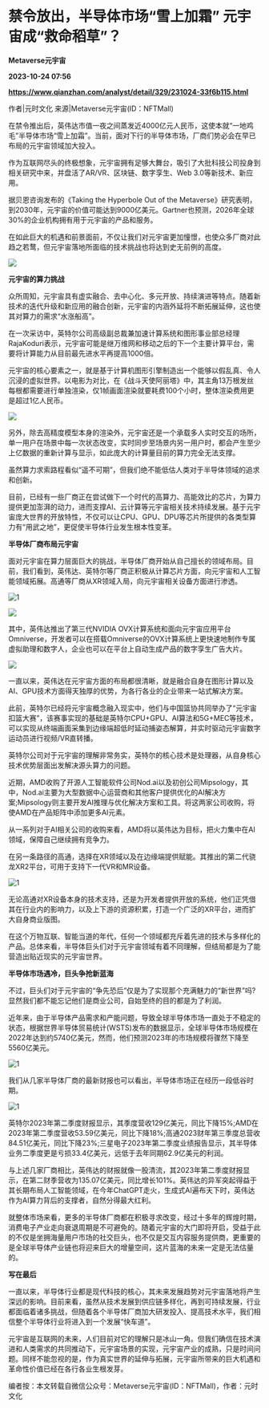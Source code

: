 # 禁令放出，半导体市场“雪上加霜” 元宇宙成“救命稻草”？
**Metaverse元宇宙**

**2023-10-24 07:56**

**https://www.qianzhan.com/analyst/detail/329/231024-33f6b115.html**

作者|元时文化 来源|Metaverse元宇宙(ID：NFTMall)

在禁令推出后，英伟达市值一夜之间蒸发近4000亿元人民币，这使本就“一地鸡毛”半导体市场“雪上加霜”。当前，面对下行的半导体市场，厂商们势必会在早已布局的元宇宙领域加大投入。

作为互联网尽头的终极想象，元宇宙拥有足够大舞台，吸引了大批科技公司投身到相关研究中来，并盘活了AR/VR、区块链、数字孪生、Web 3.0等新技术、新应用。

据贝恩咨询发布的《Taking the Hyperbole Out of the Metaverse》研究表明，到2030年，元宇宙的价值可能达到9000亿美元。Gartner也预测，2026年全球30%的企业机构拥有用于元宇宙的产品和服务。

在如此巨大的机遇和前景面前，不仅让我们对元宇宙更加憧憬，也使众多厂商对此趋之若鹜，但元宇宙落地所面临的技术挑战也将达到史无前例的高度。

![](https://img3.qianzhan.com/news/202310/24/20231024-e7809d3daec16a48_600x5000.png)

**元宇宙的算力挑战**

众所周知，元宇宙具有虚实融合、去中心化、多元开放、持续演进等特点。随着新技术的迭代升级和新应用的融合创新，元宇宙的内涵外延将不断拓展延伸，这也使其对算力的需求“水涨船高”。

在一次采访中，英特尔公司高级副总裁兼加速计算系统和图形事业部总经理RajaKoduri表示，元宇宙可能是继万维网和移动之后的下一个主要计算平台，需要将计算能力从目前最先进水平再提高1000倍。

元宇宙的核心要素之一，就是基于计算机图形引擎制造出一个能够以假乱真、令人沉浸的虚拟世界。以电影为对比，在《战斗天使阿丽塔》中，其主角13万根发丝每根都需要进行单独渲染，仅1帧画面渲染就要耗费100个小时，整体渲染费用更是超过1亿人民币。

![](https://img3.qianzhan.com/news/202310/24/20231024-d710a01c9eb063c7_600x5000.png)

另外，除去高精度模型本身的渲染外，元宇宙还是一个承载多人实时交互的场所，单一用户在场景中每一次状态改变，实时同步至场景内另一用户时，都会产生至少上亿数据的重新计算与显示，如此庞大的计算量目前的算力完全无法支撑。

虽然算力求索路程看似“遥不可期”，但我们绝不能低估人类对于半导体领域的追求和创新。

目前，已经有一些厂商正在尝试做下一个时代的高算力、高能效比的芯片，为算力提供更加澎湃的动力，进而支撑AI、云计算等元宇宙相关技术持续发展。基于元宇宙庞大世界的开放特性，不仅可以让CPU、GPU、DPU等芯片所提供的各类型算力有“用武之地”，更促使半导体行业发生根本性变革。

**半导体厂商布局元宇宙**

面对元宇宙在算力层面巨大的挑战，半导体厂商开始从自己擅长的领域布局。目前，我们看到，英伟达、英特尔等厂商正积极从计算芯片方面，向元宇宙和人工智能领域拓展。高通等厂商从XR领域入局，向元宇宙相关设备方面进行渗透。

![1](https://img3.qianzhan.com/news/202310/24/20231024-288afe26f658ba73_760x5000.png)

![](https://img3.qianzhan.com/news/202310/24/20231024-1734564f3d59267d_600x5000.png)

其中，英伟达推出了第三代NVIDIA OVX计算系统和面向元宇宙应用平台Omniverse，开发者可以在搭载Omniverse的OVX计算系统上更快速地制作专属虚拟助理和数字人，企业也可以在平台上自动生成产品的数字孪生广告大片。

![](https://img3.qianzhan.com/news/202310/24/20231024-872608a503ee2ee0_600x5000.png)

一直以来，英伟达在元宇宙方面的布局都很清晰，就是融合自身在图形计算以及AI、GPU技术方面得天独厚的优势，为各行各业的企业带来一站式解决方案。

此前，英特尔已经将元宇宙概念融入现实中，他们与中国篮协共同举办了“元宇宙扣篮大赛”，该赛事实现的基础是英特尔CPU+GPU、AI算法和5G+MEC等技术，可以实现从终端画面采集到边缘端超低时延动捕姿态解算，并实时驱动元宇宙数字运动员进行视频/VR直转播。

英特尔公司对于元宇宙的理解非常务实，英特尔的核心技术是处理器，从自身核心技术优势层面出发解决源头算力的问题。

近期，AMD收购了开源人工智能软件公司Nod.ai以及初创公司Mipsology，其中，Nod.ai主要为大型数据中心运营商和其他客户提供优化的AI解决方案;Mipsology则主要开发AI推理与优化解决方案和工具。将这两家公司收购，将使AMD在产品矩阵中添加更多AI元素。

从一系列对于AI相关公司的收购来看，AMD将以英伟达为目标，把火力集中在AI领域，保障自己继续拥有竞争力。

在另一条路径的高通，选择在XR领域以及在边缘端提供赋能。其推出的第二代骁龙XR2平台，可用于支持下一代VR和MR设备。

![1](https://img3.qianzhan.com/news/202310/24/20231024-a70ad2ef23ad2b74_760x5000.png)

无论高通对XR设备本身的技术支持，还是为开发者提供开放的系统，他们正凭借其在行业内的影响力，以及上下游的资源积累，打造一个广泛的XR平台，进而扩大自身商业版图。

在这个万物互联、智能当道的年代，任何一个领域都充斥着先进的技术与多样化的产品。总体来看，半导体巨头们对于元宇宙领域有着不同理解，但结局都是为了能营造出贴近现实的元宇宙世界。

**半导体市场遇冷，巨头争抢新蓝海**

不过，巨头们对于元宇宙的“争先恐后”仅是为了实现那个充满魅力的“新世界”吗?显然我们都不能忘记他们是商业公司，自始至终的目的都是为了利润。

近年来，由于半导体产品需求和产能问题，导致全球半导体市场一直处于不稳定的状态，根据世界半导体贸易统计(WSTS)发布的数据显示，全球半导体市场规模在2022年达到约5740亿美元，然而，他们预测2023年的市场规模将骤然下降至5560亿美元。

![1](https://img3.qianzhan.com/news/202310/24/20231024-fc3d5372d028706a_760x5000.png)

我们从几家半导体厂商的最新财报也可以看出，半导体市场正在经历一段低谷时期。

![1](https://img3.qianzhan.com/news/202310/24/20231024-8a3d80c53fc1260c_760x5000.png)

英特尔2023年第二季度财报显示，其季度营收129亿美元，同比下降15%;AMD在2023年第二季度营收53.59亿美元，同比下降18%;高通2023财年第三季度总营收84.51亿美元，同比下降23%;三星电子2023年第二季度业绩报告显示，其半导体业务二季度更是亏损33.4亿美元，远低于去年同期62.9亿美元的利润。

与上述几家厂商相比，英伟达的财报就像一股清流，其2023年第二季度财报显示，在第二财季营收为135.07亿美元，同比增长101%。英伟达的异军突起得益于其长期布局人工智能领域，在今年ChatGPT走火，生成式AI遍布天下时，英伟达作为AI算力背后的支撑者，自然分得最大红利。

就整体市场来看，更多的半导体厂商都在积极寻求改变，经过十多年的辉煌时期，消费电子产业走向衰退周期是不可避免的。随着元宇宙的大门即将开启，受益于此的不仅是坐拥海量用户市场的社交巨头，也不仅是交互内容服务提供商，更重要的是全球半导体产业链也将迎来巨大的增量空间，这片蓝海的未来一定是无法估量的。

**写在最后**

一直以来，半导体行业都是现代科技的核心，其未来发展趋势对元宇宙落地将产生深远的影响。目前来看，虽然从技术发展到供应链多样化，再到可持续发展，行业都面临着诸多挑战，但随着各个半导体厂商加大研发投入、提高技术水平，我们相信整个半导体行业将进入到一个发展“快车道”。

元宇宙是互联网的未来，人们目前对它的理解只是冰山一角。但我们确信在技术演进和人类需求的共同推动下，元宇宙场景的实现，元宇宙产业的成熟，只是时间问题。同样不能忽视的是，作为真实世界的延伸与拓展，元宇宙所带来的巨大机遇和革命性价值已经在各行各业生根发芽。

编者按：本文转载自微信公众号：Metaverse元宇宙(ID：NFTMall)，作者：元时文化